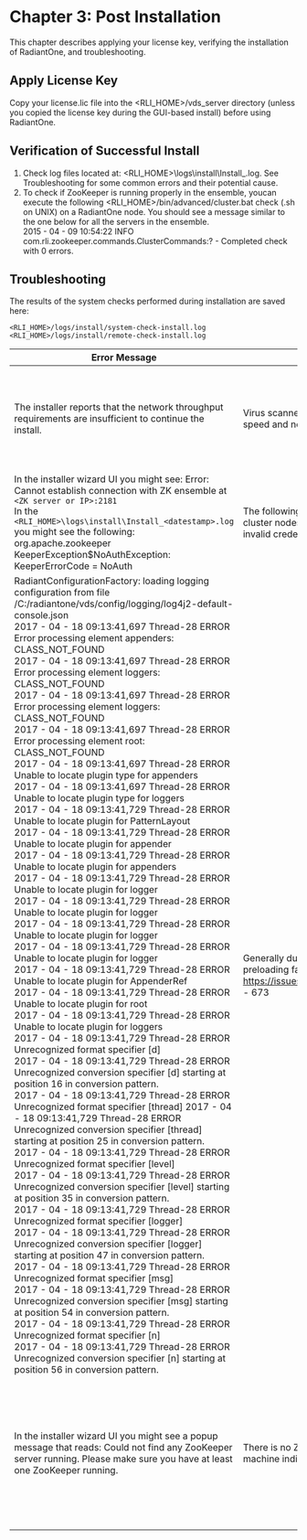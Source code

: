 # Chapter 3: Post Installation

This chapter describes applying your license key, verifying the installation of RadiantOne, and troubleshooting.

## Apply License Key

Copy your license.lic file into the <RLI_HOME>/vds_server directory (unless you copied the license key during the GUI-based install) before using RadiantOne.

## Verification of Successful Install

1. Check log files located at: <RLI_HOME>\logs\install\Install_<datestamp>.log. See    Troubleshooting for some common errors and their potential cause.
2. To check if ZooKeeper is running properly in the ensemble, youcan execute the following <RLI_HOME>/bin/advanced/cluster.bat check (.sh on UNIX) on a RadiantOne node. You should see a message similar to the one below for all the servers in the ensemble.
   <br> 2015 - 04 - 09 10:54:22 INFO com.rli.zookeeper.commands.ClusterCommands:? -
    Completed check with 0 errors.

## Troubleshooting

The results of the system checks performed during installation are saved here:
```
<RLI_HOME>/logs/install/system-check-install.log
<RLI_HOME>/logs/install/remote-check-install.log
```

| Error Message | Potential Cause | Remedy 
|------------|------------|--------------
The installer reports that the network throughput requirements are insufficient to continue the install. | Virus scanners can significantly impact I/O speed and network throughput. | Disable Virus Scanner during install. Note – after install, it is recommended to avoid or limit the [scanning of RadiantOne files/folders](01-prerequisites#virus-scanners).
In the installer wizard UI you might see: Error: Cannot establish connection with ZK ensemble at `<ZK server or IP>:2181` <br> In the `<RLI_HOME>\logs\install\Install_<datestamp>.log` you might see the following: <br> org.apache.zookeeper <br> KeeperException$NoAuthException: KeeperErrorCode = NoAuth | The following error can be seen when adding cluster nodes and is caused by entering invalid credentials to connect to ZooKeeper | Verify the ZooKeeper credentials you are entering.
RadiantConfigurationFactory: loading logging configuration from file /C:/radiantone/vds/config/logging/log4j2-default-console.json <br> 2017 - 04 - 18 09:13:41,697 Thread-28 ERROR Error processing element appenders: CLASS_NOT_FOUND <br> 2017 - 04 - 18 09:13:41,697 Thread-28 ERROR Error processing element loggers: CLASS_NOT_FOUND <br> 2017 - 04 - 18 09:13:41,697 Thread-28 ERROR Error processing element loggers: CLASS_NOT_FOUND <br> 2017 - 04 - 18 09:13:41,697 Thread-28 ERROR Error processing element root: CLASS_NOT_FOUND <br> 2017 - 04 - 18 09:13:41,697 Thread-28 ERROR Unable to locate plugin type for appenders <br> 2017 - 04 - 18 09:13:41,697 Thread-28 ERROR Unable to locate plugin type for loggers <br> 2017 - 04 - 18 09:13:41,729 Thread-28 ERROR Unable to locate plugin for PatternLayout <br> 2017 - 04 - 18 09:13:41,729 Thread-28 ERROR Unable to locate plugin for appender <br> 2017 - 04 - 18 09:13:41,729 Thread-28 ERROR Unable to locate plugin for appenders <br> 2017 - 04 - 18 09:13:41,729 Thread-28 ERROR Unable to locate plugin for logger <br> 2017 - 04 - 18 09:13:41,729 Thread-28 ERROR Unable to locate plugin for logger <br> 2017 - 04 - 18 09:13:41,729 Thread-28 ERROR Unable to locate plugin for logger <br> 2017 - 04 - 18 09:13:41,729 Thread-28 ERROR Unable to locate plugin for logger <br> 2017 - 04 - 18 09:13:41,729 Thread-28 ERROR Unable to locate plugin for AppenderRef <br> 2017 - 04 - 18 09:13:41,729 Thread-28 ERROR Unable to locate plugin for root <br> 2017 - 04 - 18 09:13:41,729 Thread-28 ERROR Unable to locate plugin for loggers <br> 2017 - 04 - 18 09:13:41,729 Thread-28 ERROR Unrecognized format specifier [d] <br> 2017 - 04 - 18 09:13:41,729 Thread-28 ERROR Unrecognized conversion specifier [d] starting at position 16 in conversion pattern. <br> 2017 - 04 - 18 09:13:41,729 Thread-28 ERROR Unrecognized format specifier [thread] 2017 - 04 - 18 09:13:41,729 Thread-28 ERROR Unrecognized conversion specifier [thread] starting at position 25 in conversion pattern. <br> 2017 - 04 - 18 09:13:41,729 Thread-28 ERROR Unrecognized format specifier [level] <br> 2017 - 04 - 18 09:13:41,729 Thread-28 ERROR Unrecognized conversion specifier [level] starting at position 35 in conversion pattern. <br> 2017 - 04 - 18 09:13:41,729 Thread-28 ERROR Unrecognized format specifier [logger] <br> 2017 - 04 - 18 09:13:41,729 Thread-28 ERROR Unrecognized conversion specifier [logger] starting at position 47 in conversion pattern. <br> 2017 - 04 - 18 09:13:41,729 Thread-28 ERROR Unrecognized format specifier [msg] <br> 2017 - 04 - 18 09:13:41,729 Thread-28 ERROR Unrecognized conversion specifier [msg] starting at position 54 in conversion pattern. <br> 2017 - 04 - 18 09:13:41,729 Thread-28 ERROR Unrecognized format specifier [n] <br> 2017 - 04 - 18 09:13:41,729 Thread-28 ERROR Unrecognized conversion specifier [n] starting at position 56 in conversion pattern. | Generally due to LOG4J2-673 "plugin preloading fails in shaded jar files" <br> https://issues.apache.org/jira/browse/LOG4J2 - 673 | These messages are related to a known issue in Log4J2 and can be ignored since they don’t impact the actual install.
In the installer wizard UI you might see a popup message that reads: Could not find any ZooKeeper server running. Please make sure you have at least one ZooKeeper running. | There is no ZooKeeper running on the target machine indicated in the URL. | Verify the ZooKeeper URL you are entering, and that ZooKeeper is running on that machine. To manually start ZooKeeper you can run: <RLI_HOME>/bin/ runZooKeeper.bat (.sh on Linux)
